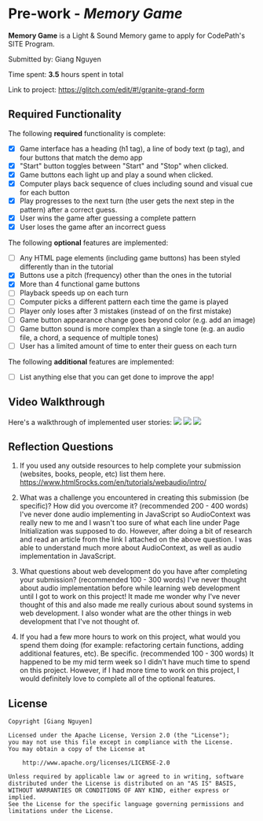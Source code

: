 # Pre-work - _Memory Game_

**Memory Game** is a Light & Sound Memory game to apply for CodePath's SITE Program.

Submitted by: Giang Nguyen

Time spent: **3.5** hours spent in total

Link to project: https://glitch.com/edit/#!/granite-grand-form

## Required Functionality

The following **required** functionality is complete:

- [x] Game interface has a heading (h1 tag), a line of body text (p tag), and four buttons that match the demo app
- [x] "Start" button toggles between "Start" and "Stop" when clicked.
- [x] Game buttons each light up and play a sound when clicked.
- [x] Computer plays back sequence of clues including sound and visual cue for each button
- [x] Play progresses to the next turn (the user gets the next step in the pattern) after a correct guess.
- [x] User wins the game after guessing a complete pattern
- [x] User loses the game after an incorrect guess

The following **optional** features are implemented:

- [ ] Any HTML page elements (including game buttons) has been styled differently than in the tutorial
- [x] Buttons use a pitch (frequency) other than the ones in the tutorial
- [x] More than 4 functional game buttons
- [ ] Playback speeds up on each turn
- [ ] Computer picks a different pattern each time the game is played
- [ ] Player only loses after 3 mistakes (instead of on the first mistake)
- [ ] Game button appearance change goes beyond color (e.g. add an image)
- [ ] Game button sound is more complex than a single tone (e.g. an audio file, a chord, a sequence of multiple tones)
- [ ] User has a limited amount of time to enter their guess on each turn

The following **additional** features are implemented:

- [ ] List anything else that you can get done to improve the app!

## Video Walkthrough

Here's a walkthrough of implemented user stories:
![](https://im3.ezgif.com/tmp/ezgif-3-8ca274224e1d.gif)
![](https://im3.ezgif.com/tmp/ezgif-3-1cf0f2340daf.gif)
![](https://im3.ezgif.com/tmp/ezgif-3-e034831e3946.gif)

## Reflection Questions

1. If you used any outside resources to help complete your submission (websites, books, people, etc) list them here.
   https://www.html5rocks.com/en/tutorials/webaudio/intro/

2. What was a challenge you encountered in creating this submission (be specific)? How did you overcome it? (recommended 200 - 400 words)
   I've never done audio implementing in JavaScript so AudioContext was really new to me and I wasn't too sure of what each line under Page Initialization was supposed to do. However, after doing a bit of research and read an article from the link I attached on the above question.
   I was able to understand much more about AudioContext, as well as audio implementation in JavaScript.

3. What questions about web development do you have after completing your submission? (recommended 100 - 300 words)
   I've never thought about audio implementation before while learning web development until I got to work on this project! It made me wonder why I've never thought of this and also made me really curious about
   sound systems in web development. I also wonder what are the other things in web development that I've not thought of.

4. If you had a few more hours to work on this project, what would you spend them doing (for example: refactoring certain functions, adding additional features, etc). Be specific. (recommended 100 - 300 words)
   It happened to be my mid term week so I didn't have much time to spend on this project. However, if I had more time to work on this project, I would definitely love to complete all of the optional features.

## License

    Copyright [Giang Nguyen]

    Licensed under the Apache License, Version 2.0 (the "License");
    you may not use this file except in compliance with the License.
    You may obtain a copy of the License at

        http://www.apache.org/licenses/LICENSE-2.0

    Unless required by applicable law or agreed to in writing, software
    distributed under the License is distributed on an "AS IS" BASIS,
    WITHOUT WARRANTIES OR CONDITIONS OF ANY KIND, either express or implied.
    See the License for the specific language governing permissions and
    limitations under the License.
